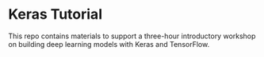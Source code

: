# Keras Tutorial

This repo contains materials to support a three-hour introductory workshop on building deep learning models with Keras and TensorFlow.
